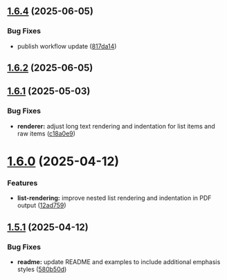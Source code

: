 ## [1.6.4](https://github.com/JeelGajera/jspdf-md-renderer/compare/v1.6.2...v1.6.4) (2025-06-05)


### Bug Fixes

* publish workflow update ([817da14](https://github.com/JeelGajera/jspdf-md-renderer/commit/817da14dea28c4ed0353b8d92278d7d459a80958))



## [1.6.2](https://github.com/JeelGajera/jspdf-md-renderer/compare/v1.6.1...v1.6.2) (2025-06-05)



## [1.6.1](https://github.com/JeelGajera/jspdf-md-renderer/compare/v1.6.0...v1.6.1) (2025-05-03)


### Bug Fixes

* **renderer:** adjust long text rendering and indentation for list items and raw items ([c18a0e9](https://github.com/JeelGajera/jspdf-md-renderer/commit/c18a0e9294cdb0c61eac73988253820822e9005e))



# [1.6.0](https://github.com/JeelGajera/jspdf-md-renderer/compare/v1.5.1...v1.6.0) (2025-04-12)


### Features

* **list-rendering:** improve nested list rendering and indentation in PDF output ([12ad759](https://github.com/JeelGajera/jspdf-md-renderer/commit/12ad75980ee3b0b958e1eef079abc3358ea0603d))



## [1.5.1](https://github.com/JeelGajera/jspdf-md-renderer/compare/v1.5.0...v1.5.1) (2025-04-12)


### Bug Fixes

* **readme:** update README and examples to include additional emphasis styles ([580b50d](https://github.com/JeelGajera/jspdf-md-renderer/commit/580b50dc21c0e5211aa23190e77579cb8d1e4e84))



